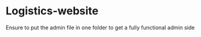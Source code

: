 # Logistics-website 
Ensure to put the admin file in one folder to get a fully functional admin side

